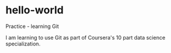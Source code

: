 # hello-world
Practice - learning Git

I am learning to use Git as part of Coursera's 10 part data science specialization.

